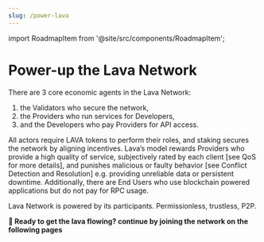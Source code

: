 ```yaml
---
slug: /power-lava
---
```


import RoadmapItem from '@site/src/components/RoadmapItem';

# Power-up the Lava Network

There are 3 core economic agents in the Lava Network: 
1. the Validators who secure the network, 
2. the Providers who run services for Developers, 
3. and the Developers who pay Providers for API access. 

All actors require LAVA tokens to perform their roles, and staking secures the network by aligning incentives. Lava’s model rewards Providers who provide a high quality of service, subjectively rated by each client [see QoS for more details], and punishes malicious or faulty behavior [see Conflict Detection and Resolution] e.g. providing unreliable data or persistent downtime. Additionally, there are End Users who use blockchain powered applications but do not pay for RPC usage. 

Lava Network is powered by its participants. Permissionless, trustless, P2P.


**🌋 Ready to get the lava flowing? continue by joining the network on the following pages**
